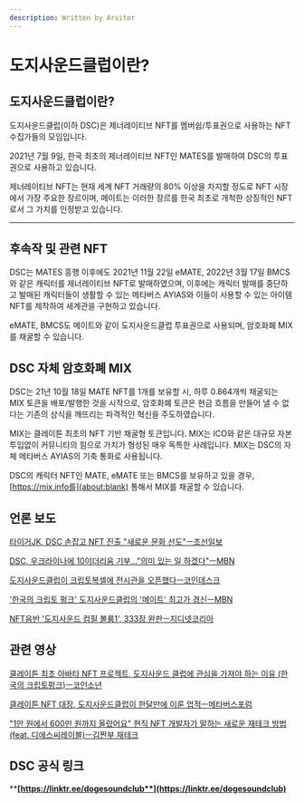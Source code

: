 ```yaml
---
description: Written by Arvitor
---
```


# 도지사운드클럽이란?

## **도지사운드클럽이란?**

도지사운드클럽(이하 DSC)은 제너레이티브 NFT를 멤버쉽/투표권으로 사용하는 NFT 수집가들의 모임입니다.&#x20;

2021년 7월 9일, 한국 최초의 제너레이티브 NFT인 MATES를 발매하여 DSC의 투표권으로 사용하고 있습니다.&#x20;

제너레이티브 NFT는 현재 세계 NFT 거래량의 80% 이상을 차지할 정도로 NFT 시장에서 가장 주요한 장르이며, 메이트는 이러한 장르를 한국 최초로 개척한 상징적인 NFT로서 그 가치를 인정받고 있습니다.

****

## **후속작 및 관련 NFT**

DSC는 MATES 흥행 이후에도 2021년 11월 22일 eMATE, 2022년 3월 17일 BMCS와 같은 캐릭터를 제너레이티브 NFT로 발매하였으며, 이후에는 캐릭터 발매를 중단하고 발매된 캐릭터들이 생활할 수 있는 메타버스 AYIAS와 이들이 사용할 수 있는 아이템 NFT를 제작하여 세계관을 구현하고 있습니다.

eMATE, BMCS도 메이트와 같이 도지사운드클럽 투표권으로 사용되며, 암호화폐 MIX를 채굴할 수 있습니다.



## **DSC 자체 암호화폐 MIX**

DSC는 21년 10월 18일 MATE NFT를 1개를 보유할 시, 하루 0.864개씩 채굴되는 MIX 토큰을 배포/발행한 것을 시작으로, 암호화폐 토큰은 현금 흐름을 만들어 낼 수 없다는 기존의 상식을 깨뜨리는 파격적인 혁신을 주도하였습니다.

MIX는 클레이튼 최초의 NFT 기반 채굴형 토큰입니다. MIX는 ICO와 같은 대규모 자본 투입없이 커뮤니티의 힘으로 가치가 형성된 매우 독특한 사례입니다. MIX는 DSC의 자체 메타버스 AYIAS의 기축 통화로 사용됩니다.

DSC의 캐릭터 NFT인 MATE, eMATE 또는 BMCS를 보유하고 있을 경우, [https://mix.info를](about:blank) 통해서 MIX를 채굴할 수 있습니다.



## **언론 보도**&#x20;

[타이거JK, DSC 손잡고 NFT 진출 "새로운 문화 선도"ㅡ조선일보](https://www.chosun.com/entertainments/entertain\_photo/2022/03/04/BSLEEGY5EQW4TDP7NP4EDBQA4E/)

[DSC, 우크라이나에 10이더리움 기부…"의미 있는 일 하겠다"ㅡMBN](https://news.naver.com/main/read.naver?mode=LSD\&mid=sec\&sid1=104\&oid=057\&aid=0001650483)

[도지사운드클럽이 크립토복셀에 전시관을 오픈했다ㅡ코인데스크](http://www.coindeskkorea.com/news/articleView.html?idxno=75539)

['한국의 크립토 펑크' 도지사운드클럽의 '메이트' 최고가 경신ㅡMBN](https://www.mbn.co.kr/news/culture/4618542)

[NFT음반 '도지사운드 컴필 볼륨1', 333장 완판ㅡ지디넷코리아](https://zdnet.co.kr/view/?no=20211028171312)



## **관련 영상**

[클레이튼 최초 아바타 NFT 프로젝트, 도지사운드 클럽에 관심을 가져야 하는 이유 (한국의 크립토펑크)ㅡ코인소년](https://www.youtube.com/watch?v=oimzPPMI2Ck)

[클레이튼 NFT 대장, 도지사운드클럽이 한달만에 이룬 업적ㅡ메타버스포럼](https://www.youtube.com/watch?v=m8xRZDrLs9c)

["1만 원에서 600만 원까지 올랐어요" 현직 NFT 개발자가 말하는 새로운 재테크 방법 (feat. 디에스씨레이블)ㅡ김짠부 재테크](https://www.youtube.com/watch?v=ix31K0jZnI0\&t=30s)



## **DSC 공식 링크**

****[**https://linktr.ee/dogesoundclub**](https://linktr.ee/dogesoundclub)****

&#x20;
